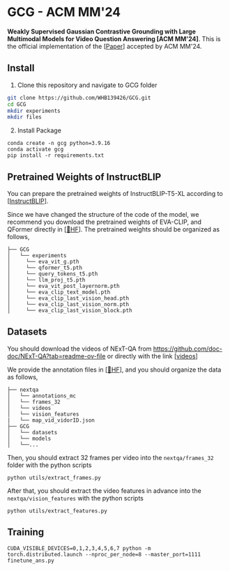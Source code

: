 # GCG - ACM MM'24
**Weakly Supervised Gaussian Contrastive Grounding with Large Multimodal Models for Video Question Answering [ACM MM'24]**. This is the official implementation of the [[Paper](https://arxiv.org/abs/2401.10711)] accepted by ACM MM'24.

## Install

1. Clone this repository and navigate to GCG folder
```bash
git clone https://github.com/WHB139426/GCG.git
cd GCG
mkdir experiments
mkdir files
```

2. Install Package
```Shell
conda create -n gcg python=3.9.16
conda activate gcg
pip install -r requirements.txt
```

## Pretrained Weights of InstructBLIP

You can prepare the pretrained weights of InstructBLIP-T5-XL according to [[InstructBLIP](https://github.com/salesforce/LAVIS/tree/main/projects/instructblip)].

Since we have changed the structure of the code of the model, we recommend you download the pretrained weights of EVA-CLIP, and QFormer directly in [[🤗HF](https://huggingface.co/WHB139426/GCG/tree/main)]. The pretrained weights should be organized as follows,

```
├── GCG
│   └── experiments
│     └── eva_vit_g.pth
│     └── qformer_t5.pth
│     └── query_tokens_t5.pth
│     └── llm_proj_t5.pth
│     └── eva_vit_post_layernorm.pth
│     └── eva_clip_text_model.pth
│     └── eva_clip_last_vision_head.pth
│     └── eva_clip_last_vision_norm.pth
│     └── eva_clip_last_vision_block.pth
```

## Datasets
You should download the videos of NExT-QA from https://github.com/doc-doc/NExT-QA?tab=readme-ov-file or directly with the link [[videos](https://drive.google.com/file/d/1jTcRCrVHS66ckOUfWRb-rXdzJ52XAWQH/view)]

We provide the annotation files in [[🤗HF](https://huggingface.co/WHB139426/GCG/tree/main)], and you should organize the data as follows,

```
├── nextqa
│   └── annotations_mc
│   └── frames_32
│   └── videos
│   └── vision_features
|   └── map_vid_vidorID.json
├── GCG
│   └── datasets
│   └── models
│   └──...
```
Then, you should extract 32 frames per video into the `nextqa/frames_32` folder with the python scripts

```Shell
python utils/extract_frames.py
```

After that, you should extract the video features in advance into the `nextqa/vision_features` with the python scripts

```Shell
python utils/extract_features.py
```

## Training

```Shell
CUDA_VISIBLE_DEVICES=0,1,2,3,4,5,6,7 python -m torch.distributed.launch --nproc_per_node=8 --master_port=1111 finetune_ans.py
```











